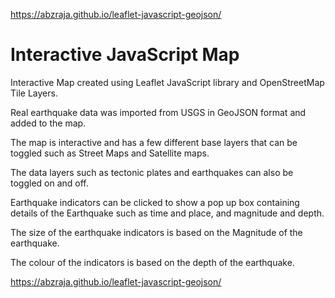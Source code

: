 https://abzraja.github.io/leaflet-javascript-geojson/

# Interactive JavaScript Map

Interactive Map created using Leaflet JavaScript library and OpenStreetMap Tile Layers.

Real earthquake data was imported from USGS in GeoJSON format and added to the map.

The map is interactive and has a few different base layers that can be toggled such as Street Maps and Satellite maps.

The data layers such as tectonic plates and earthquakes can also be toggled on and off.

Earthquake indicators can be clicked to show a pop up box containing details of the Earthquake such as time and place, and magnitude and depth.

The size of the earthquake indicators is based on the Magnitude of the earthquake.

The colour of the indicators is based on the depth of the earthquake.

https://abzraja.github.io/leaflet-javascript-geojson/